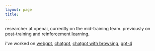 ```yaml
---
layout: page
title:
---
```


researcher at openai, currently on the mid-training team. previously on post-training and reinforcement learning.

i've worked on [webgpt](https://openai.com/research/webgpt), [chatgpt](https://openai.com/blog/chatgpt), [chatgpt with browsing](https://openai.com/blog/chatgpt-plugins#browsing), [gpt-4](https://arxiv.org/abs/2303.08774)
